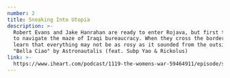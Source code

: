 ```yaml
---
number: 2
title: Sneaking Into Utopia
description: >-
  Robert Evans and Jake Hanrahan are ready to enter Rojava, but first they have
  to navigate the maze of Iraqi bureaucracy. When they cross the border, they
  learn that everything may not be as rosy as it sounded from the outside Music:
  "Bella Ciao" by Astronautalis (feat. Subp Yao & Rickolus)
link: >-
  https://www.iheart.com/podcast/1119-the-womens-war-59464911/episode/sneaking-into-utopia-60440026/
---
```

